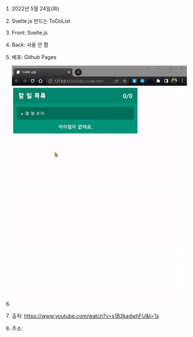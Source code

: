 1. 2022년 5월 24일(화)

2. Svelte.js 만드는 ToDoList

3. Front: Svelte.js

4. Back: 사용 안 함

5. 배포: Github Pages

6. ![default](screenshot.gif)

7. 출처: https://www.youtube.com/watch?v=s1B3kadwhFU&t=1s

8. 주소:
